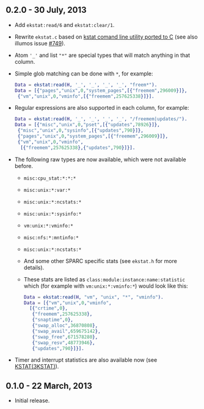 ## 0.2.0 - 30 July, 2013

* Add `ekstat:read/6` and `ekstat:clear/1`.

* Rewrite `ekstat.c` based on [kstat comand line utility ported to C](https://github.com/illumos/illumos-gate/tree/861bfc8941f2c557f1bcb7a6d7f62f9da98ee4db/usr/src/cmd/stat/kstat) (see also illumos issue [#749](https://www.illumos.org/issues/749)).

* Atom `'_'` and list `"*"` are special types that will match anything in that column.

* Simple glob matching can be done with `*`, for example:

  ```erlang
  Data = ekstat:read(H, '_', '_', '_', '_', "freem*").
  Data = [{"pages","unix",0,"system_pages",[{"freemem",296009}]},
   {"vm","unix",0,"vminfo",[{"freemem",257625338}]}].
  ```

* Regular expressions are also supported in each column, for example:

  ```erlang
  Data = ekstat:read(H, '_', '_', '_', '_', "/freemem|updates/").
  Data = [{"misc","unix",0,"pset",[{"updates",78926}]},
   {"misc","unix",0,"sysinfo",[{"updates",790}]},
   {"pages","unix",0,"system_pages",[{"freemem",296009}]},
   {"vm","unix",0,"vminfo",
    [{"freemem",257625338},{"updates",790}]}].
  ```

* The following raw types are now available, which were not available before.
  * `misc:cpu_stat:*:*:*`
  * `misc:unix:*:var:*`
  * `misc:unix:*:ncstats:*`
  * `misc:unix:*:sysinfo:*`
  * `vm:unix:*:vminfo:*`
  * `misc:nfs:*:mntinfo:*`
  * `misc:unix:*:ncstats:*`
  * And some other SPARC specific stats (see `ekstat.h` for more details).
  * These stats are listed as `class:module:instance:name:statistic` which (for example with `vm:unix:*:vminfo:*`) would look like this:

    ```erlang
    Data = ekstat:read(H, "vm", "unix", "*", "vminfo").
    Data = [{"vm","unix",0,"vminfo",
      [{"crtime",0},
       {"freemem",257625338},
       {"snaptime",0},
       {"swap_alloc",36870808},
       {"swap_avail",659675142},
       {"swap_free",671578280},
       {"swap_resv",48773946},
       {"updates",790}]}].
    ```

* Timer and interrupt statistics are also available now (see [KSTAT(3KSTAT)](http://illumos.org/man/3kstat/kstat)).

## 0.1.0 - 22 March, 2013
* Initial release.